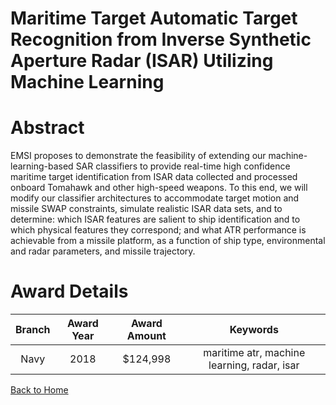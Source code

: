 
Maritime Target Automatic Target Recognition from Inverse Synthetic Aperture Radar (ISAR) Utilizing Machine Learning
====================================================================================================================

# Abstract


EMSI proposes to demonstrate the feasibility of extending our machine-learning-based SAR classifiers to provide real-time high confidence maritime target identification from ISAR data collected and processed onboard Tomahawk and other high-speed weapons. To this end, we will modify our classifier architectures to accommodate target motion and missile SWAP constraints, simulate realistic ISAR data sets, and to determine: which ISAR features are salient to ship identification and to which physical features they correspond; and what ATR performance is achievable from a missile platform, as a function of ship type, environmental and radar parameters, and missile trajectory.  

# Award Details

|Branch|Award Year|Award Amount|Keywords|
| :---: | :---: | :---: | :---: |
|Navy|2018|$124,998|maritime atr, machine learning, radar, isar|
  
  


[Back to Home](https://github.com/chrischow/dod_sbir_awards#1973)